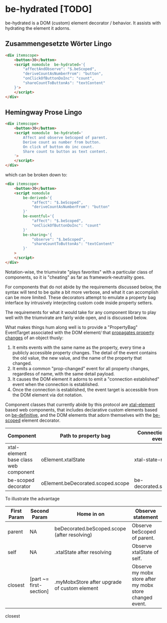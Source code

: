 # be-hydrated [TODO]

be-hydrated is a DOM (custom) element decorator / behavior.   It assists with hydrating the element it adorns.  

## Zusammengesetzte Wörter Lingo

```html
<div itemscope>
    <button>30</button>
    <script nomodule  be-hydrated='{
        "affectAndObserve": "$.beScoped",
        "deriveCountAsNumberFrom": "button",
        "onClickOfButtonDoInc": "count",
        "shareCountToButtonAs": "textContent"
    }'>
    </script>
</div>
```

## Hemingway Prose Lingo

```html
<div itemscope>
    <button>30</button>
    <script nomodule  be-hydrated='
        Affect and observe beScoped of parent.
        Derive count as number from button.
        On click of button do inc count.
        Share count to button as text content.
    '>
    </script>
</div>
```

which can be broken down to:

```html
<div itemscope>
    <button>30</button>
    <script nomodule  
        be-derived='{
            "affect": "$.beScoped",
            "deriveCountAsNumberFrom": "button"
        }' 
        be-eventful='{
            "affect": "$.beScoped",
            "onClickOfButtonDoInc": "count"
        }'
        be-sharing='{
            "observe": "$.beScoped",
            "shareCountToButtonAs": "textContent"
        }'
    >
    </script>
</div>
```

Notation-wise, the triumvirate "plays favorites" with a particular class of components, so it is "cheating" as far as framework-neutrality goes.

For components that do not abide by the requirements discussed below, the syntax will tend to be quite a bit more verbose, and what it can accomplish can be more limited.  These decorators attempt to emulate a property bag interface by intrusively interjecting custom code inside property setters.

The requirements for what it would take for any component library to play well with the triumvirate are fairly wide open, and is discussed below.

What makes things hum along well is to provide a "PropertyBag" EventTarget associated with the DOM element/ that [propagates property changes](https://github.com/bahrus/trans-render/blob/baseline/lib/PropertyBag.ts#L28) of an object thusly:

1.  It emits events with the same name as the property, every time a publicly accessible property changes.  The detail of the event contains the old value, the new value, and the name of the property that changed.
2.  It emits a common "prop-changed" event for all property changes, regardless of name, with the same detail payload.
3.  It causes the DOM element it adorns to emit a "connection established" event when the connection is established.
4.  Once the connection is established, the event target is accessible from the DOM element via dot notation.

Component classes that currently abide by this protocol are [xtal-element](https://github.com/bahrus/xtal-element) based web components, that includes declarative custom elements based on [be-definitive](https://github.com/bahrus/be-definitive), and the DOM elements that adorn themselves with the [be-scoped](https://github.com/bahrus/be-scoped) element decorator.

Component                               |Path to property bag              |Connection established event name
----------------------------------------|----------------------------------|---------------------------------
xtal-element base class web component   |oElement.xtalState                |xtal-state-resolved
be-scoped decorator                     |oElement.beDecorated.scoped.scope |be-decorated.scoped.resolved

To illustrate the advantage


First Param          | Second Param               | Home in on                                   | Observe statement
---------------------|----------------------------|----------------------------------------------| ---------------------------------------------------------
parent               |NA                          | beDecorated.beScoped.scope (after resolving) |  Observe beScoped of parent.
self                 |NA                          | .xtalState after resolving                   |  Observe xtalState of self.
closest              |[part ~= first-section]     | .myMobxStore after upgrade of custom element |  Observe my mobx store after my mobx store changed event.
closest